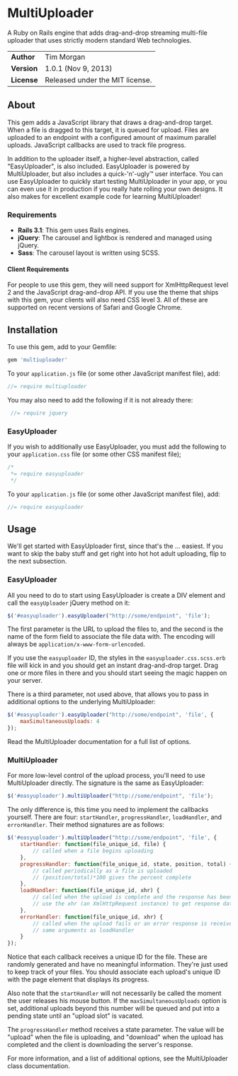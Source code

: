 MultiUploader
=============

A Ruby on Rails engine that adds drag-and-drop streaming multi-file uploader
that uses strictly modern standard Web technologies.

|             |                                 |
|:------------|:--------------------------------|
| **Author**  | Tim Morgan                      |
| **Version** | 1.0.1 (Nov 9, 2013)             |
| **License** | Released under the MIT license. |

About
-----

This gem adds a JavaScript library that draws a drag-and-drop target. When a
file is dragged to this target, it is queued for upload. Files are uploaded to
an endpoint with a configured amount of maximum parallel uploads. JavaScript
callbacks are used to track file progress.

In addition to the uploader itself, a higher-level abstraction, called
"EasyUploader", is also included. EasyUploader is powered by MultiUploader, but
also includes a quick-'n'-ugly™ user interface. You can use EasyUploader to
quickly start testing MultiUploader in your app, or you can even use it in
production if you really hate rolling your own designs. It also makes for
excellent example code for learning MultiUploader!

### Requirements

* **Rails 3.1**: This gem uses Rails engines.
* **jQuery**: The carousel and lightbox is rendered and managed using jQuery.
* **Sass**: The carousel layout is written using SCSS.

#### Client Requirements

For people to use this gem, they will need support for XmlHttpRequest level 2
and the JavaScript drag-and-drop API. If you use the theme that ships with this
gem, your clients will also need CSS level 3. All of these are supported on
recent versions of Safari and Google Chrome.

Installation
------------

To use this gem, add to your Gemfile:

```` ruby
gem 'multiuploader'
````

To your `application.js` file (or some other JavaScript manifest file), add:

```` javascript
//= require multiuploader
````

You may also need to add the following if it is not already there:

```` javascript
 //= require jquery
 ````

### EasyUploader

If you wish to additionally use EasyUploader, you must add the following to
your `application.css` file (or some other CSS manifest file);

 ```` css
 /*
  *= require easyuploader
  */
````

To your `application.js` file (or some other JavaScript manifest file), add:

```` javascript
//= require easyuploader
````

Usage
-----

We'll get started with EasyUploader first, since that's the ... easiest. If you
want to skip the baby stuff and get right into hot hot adult uploading, flip to
the next subsection.

### EasyUploader

All you need to do to start using EasyUploader is create a DIV element and call
the `easyUploader` jQuery method on it:

```` javascript
$('#easyuploader').easyUploader("http://some/endpoint", 'file');
````

The first parameter is the URL to upload the files to, and the second is the
name of the form field to associate the file data with. The encoding will always
be `application/x-www-form-urlencoded`.

If you use the `easyuploader` ID, the styles in the `easyuploader.css.scss.erb`
file will kick in and you should get an instant drag-and-drop target. Drag one
or more files in there and you should start seeing the magic happen on your
server.

There is a third parameter, not used above, that allows you to pass in
additional options to the underlying MultiUploader:

```` javascript
$('#easyuploader').easyUploader("http://some/endpoint", 'file', {
    maxSimultaneousUploads: 4
});
````

Read the MultiUploader documentation for a full list of options.

### MultiUploader

For more low-level control of the upload process, you'll need to use
MultiUploader directly. The signature is the same as EasyUploader:

```` javascript
$('#easyuploader').multiUploader("http://some/endpoint", 'file');
````

The only difference is, this time you need to implement the callbacks yourself.
There are four: `startHandler`, `progressHandler`, `loadHandler`, and
`errorHandler`. Their method signatures are as follows:

```` javascript
$('#easyuploader').multiUploader("http://some/endpoint", 'file', {
    startHandler: function(file_unique_id, file) {
        // called when a file begins uploading
    },
    progressHandler: function(file_unique_id, state, position, total) {
        // called periodically as a file is uploaded
        // (position/total)*100 gives the percent complete
    },
    loadHandler: function(file_unique_id, xhr) {
        // called when the upload is complete and the response has been received
        // use the xhr (an XmlHttpRequest instance) to get response data
    },
    errorHandler: function(file_unique_id, xhr) {
        // called when the upload fails or an error response is received
        // same arguments as loadHandler
    }
});
````

Notice that each callback receives a unique ID for the file. These are randomly
generated and have no meaningful information. They're just used to keep track of
your files. You should associate each upload's unique ID with the page element
that displays its progress.

Also note that the `startHandler` will not necessarily be called the moment the
user releases his mouse button.  If the `maxSimultaneousUploads` option is set,
additional uploads beyond this number will be queued and put into a pending
state until an "upload slot" is vacated.

The `progressHandler` method receives a state parameter. The value will be
"upload" when the file is uploading, and "download" when the upload has
completed and the client is downloading the server's response.

For more information, and a list of additional options, see the MultiUploader
class documentation.
